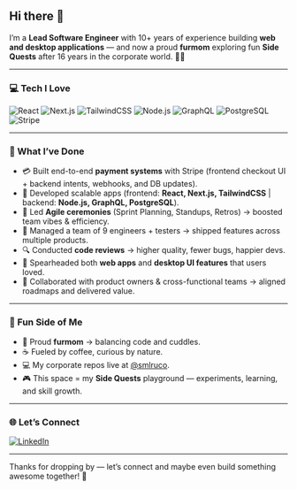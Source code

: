 ## Hi there 👋

I’m a **Lead Software Engineer** with 10+ years of experience building **web and desktop applications** — and now a proud **furmom** exploring fun **Side Quests** after 16 years in the corporate world. 🐾✨  

---

### 💻 Tech I Love
![React](https://img.shields.io/badge/-React-61DAFB?logo=react&logoColor=000&style=for-the-badge)
![Next.js](https://img.shields.io/badge/-Next.js-000000?logo=next.js&logoColor=fff&style=for-the-badge)
![TailwindCSS](https://img.shields.io/badge/-TailwindCSS-38B2AC?logo=tailwind-css&logoColor=fff&style=for-the-badge)
![Node.js](https://img.shields.io/badge/-Node.js-43853D?logo=node.js&logoColor=fff&style=for-the-badge)
![GraphQL](https://img.shields.io/badge/-GraphQL-E10098?logo=graphql&logoColor=fff&style=for-the-badge)
![PostgreSQL](https://img.shields.io/badge/-PostgreSQL-336791?logo=postgresql&logoColor=fff&style=for-the-badge)
![Stripe](https://img.shields.io/badge/-Stripe-635BFF?logo=stripe&logoColor=fff&style=for-the-badge)

---

### 🐝 What I’ve Done
- 💳 Built end-to-end **payment systems** with Stripe (frontend checkout UI + backend intents, webhooks, and DB updates).  
- 🎨 Developed scalable apps (frontend: **React, Next.js, TailwindCSS** | backend: **Node.js, GraphQL, PostgreSQL**).  
- 📅 Led **Agile ceremonies** (Sprint Planning, Standups, Retros) → boosted team vibes & efficiency.  
- 🐾 Managed a team of 9 engineers + testers → shipped features across multiple products.  
- 🔍 Conducted **code reviews** → higher quality, fewer bugs, happier devs.  
- 🚀 Spearheaded both **web apps** and **desktop UI features** that users loved.  
- 🤝 Collaborated with product owners & cross-functional teams → aligned roadmaps and delivered value.  

---

### 🌸 Fun Side of Me
- 🐶 Proud **furmom** → balancing code and cuddles.  
- ☕ Fueled by coffee, curious by nature.  
- 💻 My corporate repos live at [@smlruco](https://github.com/smlruco).  
- 🎮 This space = my **Side Quests** playground — experiments, learning, and skill growth.  

---

### 🌐 Let’s Connect
[![LinkedIn](https://img.shields.io/badge/LinkedIn-0077B5?logo=linkedin&logoColor=white&style=for-the-badge)](https://www.linkedin.com/in/rustan-marco)  

---

Thanks for dropping by — let’s connect and maybe even build something awesome together! 💖
